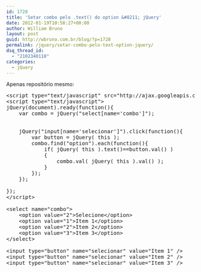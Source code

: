 ```yaml
---
id: 1728
title: 'Setar combo pelo .text() do option &#8211; jQuery'
date: 2012-01-19T10:58:27+00:00
author: William Bruno
layout: post
guid: http://wbruno.com.br/blog/?p=1728
permalink: /jquery/setar-combo-pelo-text-option-jquery/
dsq_thread_id:
  - "2102340110"
categories:
  - jQuery
---
```

Apenas repositório mesmo:
  
<!--more-->

<pre name="code" class="html">&lt;script type="text/javascript" src="http://ajax.googleapis.com/ajax/libs/jquery/1.7.1/jquery.min.js">&lt;/script>
&lt;script type="text/javascript">
jQuery(document).ready(function(){
	var combo = jQuery("select[name='combo']");
	
	
	jQuery("input[name='selecionar']").click(function(){
		var button = jQuery( this );
		combo.find("option").each(function(){
			if( jQuery( this ).text()==button.val() )
			{
				combo.val( jQuery( this ).val() );		
			}
		});	
	});	

});
&lt;/script>

&lt;select name="combo">
	&lt;option value="2">Selecione&lt;/option>
	&lt;option value="1">Item 1&lt;/option>
	&lt;option value="2">Item 2&lt;/option>
	&lt;option value="3">Item 3&lt;/option>
&lt;/select>

&lt;input type="button" name="selecionar" value="Item 1" />
&lt;input type="button" name="selecionar" value="Item 2" />
&lt;input type="button" name="selecionar" value="Item 3" />
</pre>